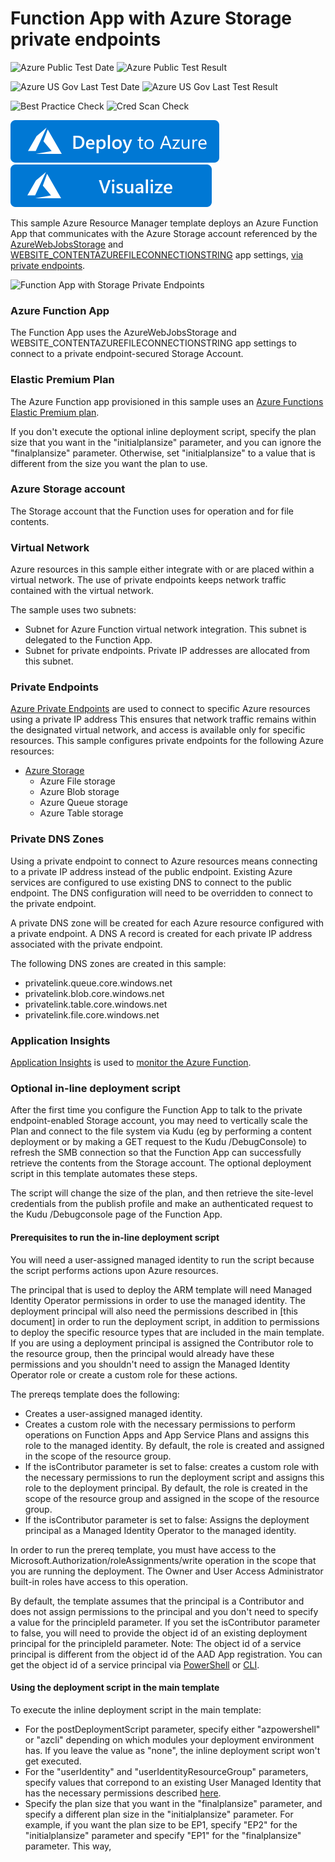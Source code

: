 # Function App with Azure Storage private endpoints

![Azure Public Test Date](https://azurequickstartsservice.blob.core.windows.net/badges/101-function-app-storage-private-endpoints/PublicLastTestDate.svg)
![Azure Public Test Result](https://azurequickstartsservice.blob.core.windows.net/badges/101-function-app-storage-private-endpoints/PublicDeployment.svg)

![Azure US Gov Last Test Date](https://azurequickstartsservice.blob.core.windows.net/badges/101-function-app-storage-private-endpoints/FairfaxLastTestDate.svg)
![Azure US Gov Last Test Result](https://azurequickstartsservice.blob.core.windows.net/badges/101-function-app-storage-private-endpoints/FairfaxDeployment.svg)

![Best Practice Check](https://azurequickstartsservice.blob.core.windows.net/badges/101-function-app-storage-private-endpoints/BestPracticeResult.svg)
![Cred Scan Check](https://azurequickstartsservice.blob.core.windows.net/badges/101-function-app-storage-private-endpoints/CredScanResult.svg)

[![Deploy To Azure](https://raw.githubusercontent.com/Azure/azure-quickstart-templates/master/1-CONTRIBUTION-GUIDE/images/deploytoazure.svg?sanitize=true)](https://portal.azure.com/#create/Microsoft.Template/uri/https%3A%2F%2Fraw.githubusercontent.com%2FAzure%2Fazure-quickstart-templates%2Fmaster%2F101-function-app-storage-private-endpoints%2Fazuredeploy.json)  [![Visualize](https://raw.githubusercontent.com/Azure/azure-quickstart-templates/master/1-CONTRIBUTION-GUIDE/images/visualizebutton.svg?sanitize=true)](http://armviz.io/#/?load=https%3A%2F%2Fraw.githubusercontent.com%2FAzure%2Fazure-quickstart-templates%2Fmaster%2F101-function-app-storage-private-endpoints%2Fazuredeploy.json)

This sample Azure Resource Manager template deploys an Azure Function App that communicates with the Azure Storage account referenced by the [AzureWebJobsStorage](https://docs.microsoft.com/azure/azure-functions/functions-app-settings#azurewebjobsstorage) and [WEBSITE_CONTENTAZUREFILECONNECTIONSTRING](https://docs.microsoft.com/azure/azure-functions/functions-app-settings#website_contentazurefileconnectionstring) app settings, [via private endpoints](https://docs.microsoft.com/en-us/azure/azure-functions/functions-networking-options#private-endpoints). 

![Function App with Storage Private Endpoints](/images/function-app-storage-privateendponts.png) 

### Azure Function App

The Function App uses the AzureWebJobsStorage and WEBSITE_CONTENTAZUREFILECONNECTIONSTRING app settings to connect to a private endpoint-secured Storage Account.

### Elastic Premium Plan

The Azure Function app provisioned in this sample uses an [Azure Functions Elastic Premium plan](https://docs.microsoft.com/azure/azure-functions/functions-premium-plan#features). 

If you don't execute the optional inline deployment script, specify the plan size that you want in the "initialplansize" parameter, and you can ignore the "finalplansize" parameter. Otherwise, set "initialplansize" to a value that is different from the size you want the plan to use.

### Azure Storage account

The Storage account that the Function uses for operation and for file contents. 


### Virtual Network

Azure resources in this sample either integrate with or are placed within a virtual network. The use of private endpoints keeps network traffic contained with the virtual network.

The sample uses two subnets:

- Subnet for Azure Function virtual network integration.  This subnet is delegated to the Function App.
- Subnet for private endpoints.  Private IP addresses are allocated from this subnet.

### Private Endpoints

[Azure Private Endpoints](https://docs.microsoft.com/azure/private-link/private-endpoint-overview) are used to connect to specific Azure resources using a private IP address  This ensures that network traffic remains within the designated virtual network, and access is available only for specific resources.  This sample configures private endpoints for the following Azure resources:

- [Azure Storage](https://docs.microsoft.com/azure/storage/common/storage-private-endpoints)
  - Azure File storage
  - Azure Blob storage
  - Azure Queue storage
  - Azure Table storage
  
### Private DNS Zones

Using a private endpoint to connect to Azure resources means connecting to a private IP address instead of the public endpoint.  Existing Azure services are configured to use existing DNS to connect to the public endpoint.  The DNS configuration will need to be overridden to connect to the private endpoint.

A private DNS zone will be created for each Azure resource configured with a private endpoint.  A DNS A record is created for each private IP address associated with the private endpoint. 

The following DNS zones are created in this sample:

- privatelink.queue.core.windows.net
- privatelink.blob.core.windows.net
- privatelink.table.core.windows.net
- privatelink.file.core.windows.net

### Application Insights

[Application Insights](https://docs.microsoft.com/azure/azure-monitor/app/app-insights-overview) is used to [monitor the Azure Function](https://docs.microsoft.com/azure/azure-functions/functions-monitoring).

### Optional in-line deployment script

After the first time you configure the Function App to talk to the private endpoint-enabled Storage account, you may need to vertically scale the Plan and connect to the file system via Kudu (eg by performing a content deployment or by making a GET request to the Kudu /DebugConsole) to refresh the SMB connection so that the Function App can successfully retrieve the contents from the Storage account. The optional deployment script in this template automates these steps.

The script will change the size of the plan, and then retrieve the site-level credentials from the publish profile and make an authenticated request to the Kudu /Debugconsole page of the Function App.

#### Prerequisites to run the in-line deployment script

You will need a user-assigned managed identity to run the script because the script performs actions upon Azure resources.

The principal that is used to deploy the ARM template will need Managed Identity Operator permissions in order to use the managed identity. The deployment principal will also need the permissions described in [this document] in order to run the deployment script, in addition to permissions to deploy the specific resource types that are included in the main template. If you are using a deployment principal is assigned the Contributor role to the resource group, then the principal would already have these permissions and you shouldn't need to assign the Managed Identity Operator role or create a custom role for these actions.

The prereqs template does the following:
- Creates a user-assigned managed identity.
- Creates a custom role with the necessary permissions to perform operations on Function Apps and App Service Plans and assigns this role to the managed identity. By default, the role is created and assigned in the scope of the resource group.
- If the isContributor parameter is set to false: creates a custom role with the necessary permissions to run the deployment script and assigns this role to the deployment principal. By default, the role is created in the scope of the resource group and assigned in the scope of the resource group.
- If the isContributor parameter is set to false: Assigns the deployment principal as a Managed Identity Operator to the managed identity.

In order to run the prereq template, you must have access to the Microsoft.Authorization/roleAssignments/write operation in the scope that you are running the deployment. The Owner and User Access Administrator built-in roles have access to this operation.

By default, the template assumes that the principal is a Contributor and does not assign permissions to the principal and you don't need to specify a value for the principleId parameter. If you set the isContributor parameter to false, you will need to provide the object id of an existing deployment principal for the principleId parameter.
Note: The object id of a service principal is different from the object id of the AAD App registration. 
You can get the object id of a service principal via [PowerShell](https://docs.microsoft.com/en-us/powershell/module/azuread/get-azureadserviceprincipal?view=azureadps-2.0#example-2--retrieve-a-service-principal-by-id
) or [CLI](https://docs.microsoft.com/en-us/cli/azure/ad/sp?view=azure-cli-latest#az_ad_sp_show-examples).

#### Using the deployment script in the main template

To execute the inline deployment script in the main template:
- For the postDeploymentScript parameter, specify either "azpowershell" or "azcli" depending on which modules your deployment environment has. If you leave the value as "none", the inline deployment script won't get executed.
- For the "userIdentity" and "userIdentityResourceGroup" parameters, specify values that correpond to an existing User Managed Identity that has the necessary permissions described [here](https://docs.microsoft.com/en-us/azure/azure-resource-manager/templates/deployment-script-template#configure-the-minimum-permissions).
- Specify the plan size that you want in the "finalplansize" parameter, and specify a different plan size in the "initialplansize" parameter. For example, if you want the plan size to be EP1, specify "EP2" for the "initialplansize" parameter and specify "EP1" for the "finalplansize" parameter. This way, 
